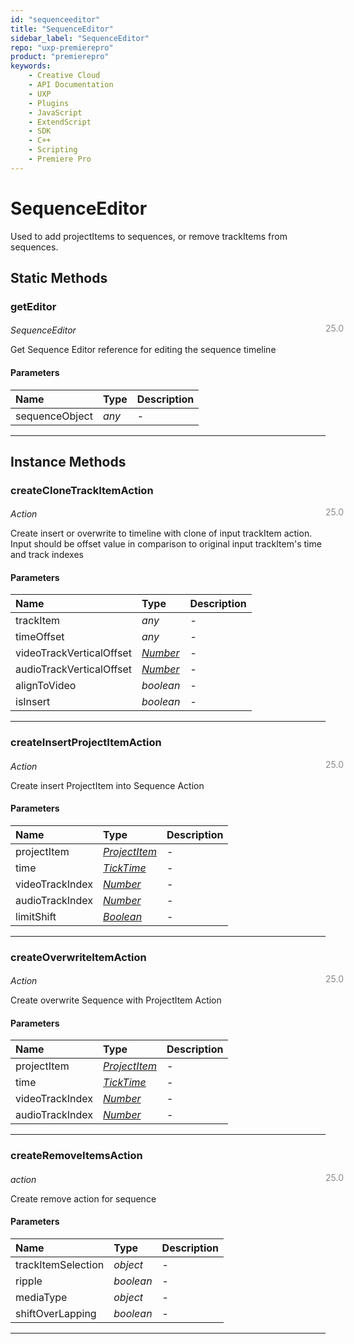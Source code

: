 ```yaml
---
id: "sequenceeditor"
title: "SequenceEditor"
sidebar_label: "SequenceEditor"
repo: "uxp-premierepro"
product: "premierepro"
keywords:
    - Creative Cloud
    - API Documentation
    - UXP
    - Plugins
    - JavaScript
    - ExtendScript
    - SDK
    - C++
    - Scripting
    - Premiere Pro
---
```


# SequenceEditor

Used to add projectItems to sequences, or remove trackItems from sequences.

## Static Methods

### getEditor

<span class="minversion" style="display: block; margin-bottom: -1em; margin-left: 36em; float:left; opacity:0.5;">25.0</span>

_SequenceEditor_

Get Sequence Editor reference for editing the sequence timeline

#### Parameters

| Name           | Type  | Description |
| :------------- | :---- | :---------- |
| sequenceObject | _any_ | -           |

---

## Instance Methods

### createCloneTrackItemAction

<span class="minversion" style="display: block; margin-bottom: -1em; margin-left: 36em; float:left; opacity:0.5;">25.0</span>

_Action_

Create insert or overwrite to timeline with clone of input trackItem action. Input should be offset value in comparison to original input trackItem's time and track indexes

#### Parameters

| Name                     | Type                                        | Description |
| :----------------------- | :------------------------------------------ | :---------- |
| trackItem                | _any_                                       | -           |
| timeOffset               | _any_                                       | -           |
| videoTrackVerticalOffset | [_Number_](/ppro_reference/classes/number/) | -           |
| audioTrackVerticalOffset | [_Number_](/ppro_reference/classes/number/) | -           |
| alignToVideo             | _boolean_                                   | -           |
| isInsert                 | _boolean_                                   | -           |

---

### createInsertProjectItemAction

<span class="minversion" style="display: block; margin-bottom: -1em; margin-left: 36em; float:left; opacity:0.5;">25.0</span>

_Action_

Create insert ProjectItem into Sequence Action

#### Parameters

| Name            | Type                                                  | Description |
| :-------------- | :---------------------------------------------------- | :---------- |
| projectItem     | [_ProjectItem_](/ppro_reference/classes/projectitem/) | -           |
| time            | [_TickTime_](/ppro_reference/classes/ticktime/)       | -           |
| videoTrackIndex | [_Number_](/ppro_reference/classes/number/)           | -           |
| audioTrackIndex | [_Number_](/ppro_reference/classes/number/)           | -           |
| limitShift      | [_Boolean_](/ppro_reference/classes/boolean/)         | -           |

---

### createOverwriteItemAction

<span class="minversion" style="display: block; margin-bottom: -1em; margin-left: 36em; float:left; opacity:0.5;">25.0</span>

_Action_

Create overwrite Sequence with ProjectItem Action

#### Parameters

| Name            | Type                                                  | Description |
| :-------------- | :---------------------------------------------------- | :---------- |
| projectItem     | [_ProjectItem_](/ppro_reference/classes/projectitem/) | -           |
| time            | [_TickTime_](/ppro_reference/classes/ticktime/)       | -           |
| videoTrackIndex | [_Number_](/ppro_reference/classes/number/)           | -           |
| audioTrackIndex | [_Number_](/ppro_reference/classes/number/)           | -           |

---

### createRemoveItemsAction

<span class="minversion" style="display: block; margin-bottom: -1em; margin-left: 36em; float:left; opacity:0.5;">25.0</span>

_action_

Create remove action for sequence

#### Parameters

| Name               | Type      | Description |
| :----------------- | :-------- | :---------- |
| trackItemSelection | _object_  | -           |
| ripple             | _boolean_ | -           |
| mediaType          | _object_  | -           |
| shiftOverLapping   | _boolean_ | -           |

---
